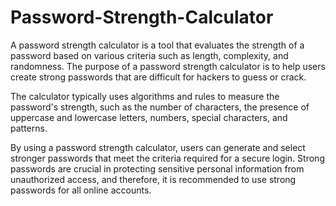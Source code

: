 # Password-Strength-Calculator
A password strength calculator is a tool that evaluates the strength of a password based on various criteria such as length, complexity, and randomness. The purpose of a password strength calculator is to help users create strong passwords that are difficult for hackers to guess or crack.

The calculator typically uses algorithms and rules to measure the password's strength, such as the number of characters, the presence of uppercase and lowercase letters, numbers, special characters, and patterns. 

By using a password strength calculator, users can generate and select stronger passwords that meet the criteria required for a secure login. Strong passwords are crucial in protecting sensitive personal information from unauthorized access, and therefore, it is recommended to use strong passwords for all online accounts.
